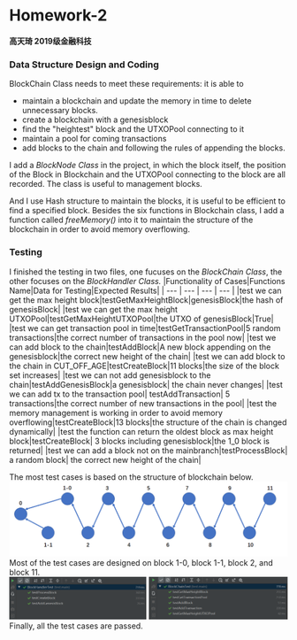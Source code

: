# Homework-2
**高天琦 2019级金融科技**

### Data Structure Design and Coding
BlockChain Class needs to meet these requirements: it is able to
* maintain a blockchain and update the memory in time to delete unnecessary blocks.
* create a blockchain with a genesisblock
* find the "heightest" block and the UTXOPool connecting to it
* maintain a pool for coming transactions
* add blocks to the chain and following the rules of appending the blocks.

I add a *BlockNode Class* in the project, in which the block itself, the position of the Block in Blockchain and the UTXOPool connecting to the block are all recorded. The class is useful to management blocks.

And I use Hash structure to maintain the blocks, it is useful to be efficient to find a specified block. Besides the six functions in Blockchain class, I add a function called *freeMemory()* into it to maintain the structure of the blockchain in order to avoid memory overflowing.

### Testing
I finished the testing in two files, one fucuses on the *BlockChain Class*, the other focuses on the *BlockHandler Class.*
|Functionality of Cases|Functions Name|Data for Testing|Expected Results|
| --- | --- | --- | --- |
|test we can get the max height block|testGetMaxHeightBlock|genesisBlock|the hash of genesisBlock|
|test we can get the max height UTXOPool|testGetMaxHeightUTXOPool|the UTXO of genesisBlock|True|
|test we can get transaction pool in time|testGetTransactionPool|5 random transactions|the correct number of transactions in the pool now|
|test we can add block to the chain|testAddBlock|A new block appending on the genesisblock|the correct new height of the chain|
|test we can add block to the chain in CUT_OFF_AGE|testCreateBlock|11 blocks|the size of the block set increases|
|test we can not add genesisblock to the chain|testAddGenesisBlock|a genesisblock| the chain never changes|
|test we can add tx to the transaction pool| testAddTransaction| 5 transactions|the correct number of new transactions in the pool|
|test the memory management is working in order to avoid memory overflowing|testCreateBlock|13 blocks|the structure of the chain is changed dynamically|
|test the function can return the oldest block as max height block|testCreateBlock| 3 blocks including genesisblock|the 1_0 block is returned|
|test we can add a block not on the mainbranch|testProcessBlock| a random block| the correct new height of the chain|

The most test cases is based on the structure of blockchain below. 
![PICTURE](https://github.com/preciousky/PHBS_BlockChain_2019/blob/master/homework_2/1.png)
Most of the test cases are designed on block 1-0, block 1-1, block 2, and block 11.
![PICTURE](./2.png)
Finally, all the test cases are passed.
